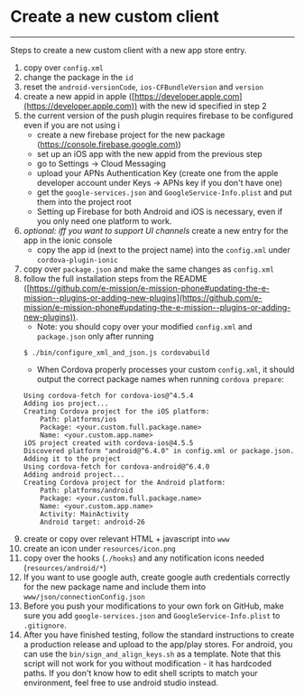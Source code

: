 # Create a new custom client
---

Steps to create a new custom client with a new app store entry. 

1. copy over `config.xml`
1. change the package in the `id`
1. reset the `android-versionCode`, `ios-CFBundleVersion` and `version`
1. create a new appid in apple ([https://developer.apple.com](https://developer.apple.com)) with the new id specified in step 2
1. the current version of the push plugin requires firebase to be configured even if you are not using i
    - create a new firebase project for the new package ([https://console.firebase.google.com)](https://console.firebase.google.com))
    - set up an iOS app with the new appid from the previous step
    - go to Settings -> Cloud Messaging
    - upload your APNs Authentication Key (create one from the apple developer account under Keys -> APNs key if you don't have one)
    - get the `google-services.json` and `GoogleService-Info.plist` and put them into the project root
    - Setting up Firebase for both Android and iOS is necessary, even if you only need one platform to work. 
1. *optional: iff you want to support UI channels* create a new entry for the app in the ionic console
    - copy the app id (next to the project name) into the `config.xml` under `cordova-plugin-ionic`
1. copy over `package.json` and make the same changes as `config.xml`
1. follow the full installation steps from the README ([https://github.com/e-mission/e-mission-phone#updating-the-e-mission--plugins-or-adding-new-plugins](https://github.com/e-mission/e-mission-phone#updating-the-e-mission--plugins-or-adding-new-plugins)). 
    - Note: you should copy over your modified `config.xml` and `package.json` only after running
    ```
    $ ./bin/configure_xml_and_json.js cordovabuild
    ```
    - When Cordova properly processes your custom `config.xml`, it should output the correct package names when running `cordova prepare`: 
    ```
    Using cordova-fetch for cordova-ios@^4.5.4
    Adding ios project...
    Creating Cordova project for the iOS platform:
        Path: platforms/ios
        Package: <your.custom.full.package.name>
        Name: <your.custom.app.name>
    iOS project created with cordova-ios@4.5.5
    Discovered platform "android@^6.4.0" in config.xml or package.json. Adding it to the project
    Using cordova-fetch for cordova-android@^6.4.0
    Adding android project...
    Creating Cordova project for the Android platform:
        Path: platforms/android
        Package: <your.custom.full.package.name>
        Name: <your.custom.app.name>
        Activity: MainActivity
        Android target: android-26
    ```
1. create or copy over relevant HTML + javascript into `www`
1. create an icon under `resources/icon.png`
1. copy over the hooks (`./hooks`) and any notification icons needed (`resources/android/*`)
1. If you want to use google auth, create google auth credentials correctly for the new package name and include them into `www/json/connectionConfig.json`
1. Before you push your modifications to your own fork on GitHub, make sure you add `google-services.json` and `GoogleService-Info.plist` to `.gitignore`.
1. After you have finished testing, follow the standard instructions to create a production release and upload to the app/play stores. For android, you can use the `bin/sign_and_align_keys.sh` as a template. Note that this script will not work for you without modification - it has hardcoded paths. If you don't know how to edit shell scripts to match your environment, feel free to use android studio instead.
